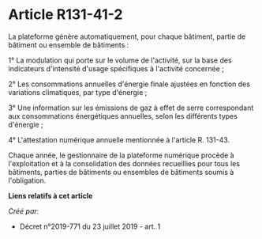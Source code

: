 # Article R131-41-2

La plateforme génère automatiquement, pour chaque bâtiment, partie de bâtiment ou ensemble de bâtiments : 

1° La modulation qui porte sur le volume de l'activité, sur la base des indicateurs d'intensité d'usage spécifiques à
l'activité concernée ; 

2° Les consommations annuelles d'énergie finale ajustées en fonction des variations climatiques, par type d'énergie ; 

3° Une information sur les émissions de gaz à effet de serre correspondant aux consommations énergétiques annuelles, selon
les différents types d'énergie ; 

4° L'attestation numérique annuelle mentionnée à l'article R. 131-43. 

Chaque année, le gestionnaire de la plateforme numérique procède à l'exploitation et à la consolidation des données
recueillies pour tous les bâtiments, parties de bâtiments ou ensembles de bâtiments soumis à l'obligation.

**Liens relatifs à cet article**

_Créé par_:

  - Décret n°2019-771 du 23 juillet 2019 - art. 1

